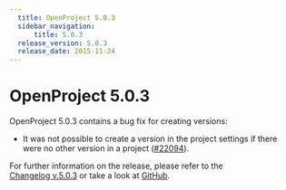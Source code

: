 ```yaml
---
  title: OpenProject 5.0.3
  sidebar_navigation:
      title: 5.0.3
  release_version: 5.0.3
  release_date: 2015-11-24
---
```


# OpenProject 5.0.3

OpenProject 5.0.3 contains a bug fix for creating versions:

  - It was not possible to create a version in the project settings if
    there were no other version in a project
    ([#22094](https://community.openproject.org/work_packages/22094)).

For further information on the release, please refer to the  
[Changelog v.5.0.3](https://community.openproject.org/versions/782) 
or take a look at
[GitHub](https://github.com/opf/openproject/tree/v5.0.3).

